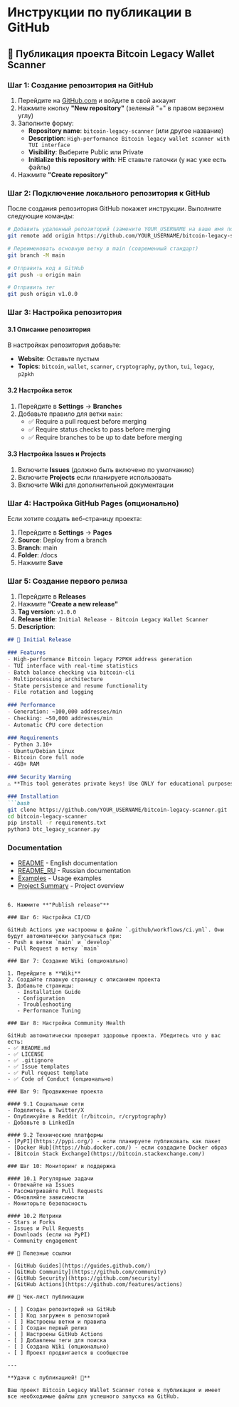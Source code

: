 # Инструкции по публикации в GitHub

## 🚀 Публикация проекта Bitcoin Legacy Wallet Scanner

### Шаг 1: Создание репозитория на GitHub

1. Перейдите на [GitHub.com](https://github.com) и войдите в свой аккаунт
2. Нажмите кнопку **"New repository"** (зеленый "+" в правом верхнем углу)
3. Заполните форму:
   - **Repository name**: `bitcoin-legacy-scanner` (или другое название)
   - **Description**: `High-performance Bitcoin legacy wallet scanner with TUI interface`
   - **Visibility**: Выберите Public или Private
   - **Initialize this repository with**: НЕ ставьте галочки (у нас уже есть файлы)
4. Нажмите **"Create repository"**

### Шаг 2: Подключение локального репозитория к GitHub

После создания репозитория GitHub покажет инструкции. Выполните следующие команды:

```bash
# Добавить удаленный репозиторий (замените YOUR_USERNAME на ваше имя пользователя)
git remote add origin https://github.com/YOUR_USERNAME/bitcoin-legacy-scanner.git

# Переименовать основную ветку в main (современный стандарт)
git branch -M main

# Отправить код в GitHub
git push -u origin main

# Отправить тег
git push origin v1.0.0
```

### Шаг 3: Настройка репозитория

#### 3.1 Описание репозитория
В настройках репозитория добавьте:
- **Website**: Оставьте пустым
- **Topics**: `bitcoin`, `wallet`, `scanner`, `cryptography`, `python`, `tui`, `legacy`, `p2pkh`

#### 3.2 Настройка веток
1. Перейдите в **Settings** → **Branches**
2. Добавьте правило для ветки `main`:
   - ✅ Require a pull request before merging
   - ✅ Require status checks to pass before merging
   - ✅ Require branches to be up to date before merging

#### 3.3 Настройка Issues и Projects
1. Включите **Issues** (должно быть включено по умолчанию)
2. Включите **Projects** если планируете использовать
3. Включите **Wiki** для дополнительной документации

### Шаг 4: Настройка GitHub Pages (опционально)

Если хотите создать веб-страницу проекта:

1. Перейдите в **Settings** → **Pages**
2. **Source**: Deploy from a branch
3. **Branch**: main
4. **Folder**: /docs
5. Нажмите **Save**

### Шаг 5: Создание первого релиза

1. Перейдите в **Releases**
2. Нажмите **"Create a new release"**
3. **Tag version**: `v1.0.0`
4. **Release title**: `Initial Release - Bitcoin Legacy Wallet Scanner`
5. **Description**:
```markdown
## 🎉 Initial Release

### Features
- High-performance Bitcoin legacy P2PKH address generation
- TUI interface with real-time statistics
- Batch balance checking via bitcoin-cli
- Multiprocessing architecture
- State persistence and resume functionality
- File rotation and logging

### Performance
- Generation: ~100,000 addresses/min
- Checking: ~50,000 addresses/min
- Automatic CPU core detection

### Requirements
- Python 3.10+
- Ubuntu/Debian Linux
- Bitcoin Core full node
- 4GB+ RAM

### Security Warning
⚠️ **This tool generates private keys! Use ONLY for educational purposes.**

### Installation
```bash
git clone https://github.com/YOUR_USERNAME/bitcoin-legacy-scanner.git
cd bitcoin-legacy-scanner
pip install -r requirements.txt
python3 btc_legacy_scanner.py
```

### Documentation
- [README](README.md) - English documentation
- [README_RU](README_RU.md) - Russian documentation
- [Examples](EXAMPLES.md) - Usage examples
- [Project Summary](PROJECT_SUMMARY.md) - Project overview
```

6. Нажмите **"Publish release"**

### Шаг 6: Настройка CI/CD

GitHub Actions уже настроены в файле `.github/workflows/ci.yml`. Они будут автоматически запускаться при:
- Push в ветки `main` и `develop`
- Pull Request в ветку `main`

### Шаг 7: Создание Wiki (опционально)

1. Перейдите в **Wiki**
2. Создайте главную страницу с описанием проекта
3. Добавьте страницы:
   - Installation Guide
   - Configuration
   - Troubleshooting
   - Performance Tuning

### Шаг 8: Настройка Community Health

GitHub автоматически проверит здоровье проекта. Убедитесь что у вас есть:
- ✅ README.md
- ✅ LICENSE
- ✅ .gitignore
- ✅ Issue templates
- ✅ Pull request template
- ✅ Code of Conduct (опционально)

### Шаг 9: Продвижение проекта

#### 9.1 Социальные сети
- Поделитесь в Twitter/X
- Опубликуйте в Reddit (r/bitcoin, r/cryptography)
- Добавьте в LinkedIn

#### 9.2 Технические платформы
- [PyPI](https://pypi.org/) - если планируете публиковать как пакет
- [Docker Hub](https://hub.docker.com/) - если создадите Docker образ
- [Bitcoin Stack Exchange](https://bitcoin.stackexchange.com/)

### Шаг 10: Мониторинг и поддержка

#### 10.1 Регулярные задачи
- Отвечайте на Issues
- Рассматривайте Pull Requests
- Обновляйте зависимости
- Мониторьте безопасность

#### 10.2 Метрики
- Stars и Forks
- Issues и Pull Requests
- Downloads (если на PyPI)
- Community engagement

## 🔗 Полезные ссылки

- [GitHub Guides](https://guides.github.com/)
- [GitHub Community](https://github.com/community)
- [GitHub Security](https://github.com/security)
- [GitHub Actions](https://github.com/features/actions)

## 📝 Чек-лист публикации

- [ ] Создан репозиторий на GitHub
- [ ] Код загружен в репозиторий
- [ ] Настроены ветки и правила
- [ ] Создан первый релиз
- [ ] Настроены GitHub Actions
- [ ] Добавлены теги для поиска
- [ ] Создана Wiki (опционально)
- [ ] Проект продвигается в сообществе

---

**Удачи с публикацией! 🚀**

Ваш проект Bitcoin Legacy Wallet Scanner готов к публикации и имеет все необходимые файлы для успешного запуска на GitHub.
